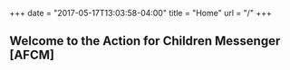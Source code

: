 +++
date = "2017-05-17T13:03:58-04:00"
title = "Home"
url = "/"
+++

## Welcome to the Action for Children Messenger [AFCM]
